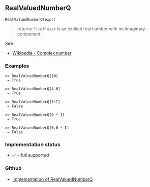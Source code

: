 ## RealValuedNumberQ

```
RealValuedNumberQ(expr)
```
> returns `True` if `expr` is an explicit real number with no imaginary component.

See
* [Wikipedia - Complex number](https://en.wikipedia.org/wiki/Complex_number)

### Examples

```
>> RealValuedNumberQ[10]
 = True
 
>> RealValuedNumberQ[4.0]
 = True
 
>> RealValuedNumberQ[1+I]
 = False
 
>> RealValuedNumberQ[0 * I]
 = True
 
>> RealValuedNumberQ[0.0 * I]
 = False
```

### Implementation status

* &#x2705; - full supported

### Github

* [Implementation of RealValuedNumberQ](https://github.com/axkr/symja_android_library/blob/master/symja_android_library/matheclipse-core/src/main/java/org/matheclipse/core/builtin/PredicateQ.java#L1266) 
